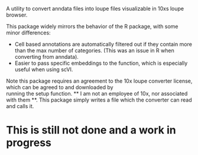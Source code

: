 A utility to convert anndata files into loupe files visualizable in 10xs loupe browser.

This package widely mirrors the behavior of the R package, with some minor differences:  

- Cell based annotations are automatically filtered out if they contain more than the max number of categories.
  (This was an issue in R when converting from anndata).
- Easier to pass specific embeddings to the function, which is especially useful when using scVI.
  
Note this package requires an agreement to the 10x loupe converter license, which can be agreed to and downloaded by  
running the setup function.
** I am not an employee of 10x, nor associated with them **. This package simply writes a file which the converter can read  
and calls it.

# This is still not done and a work in progress #
